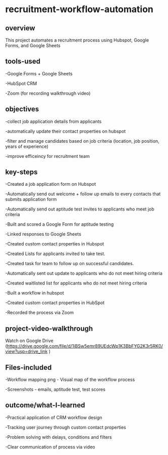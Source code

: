 # recruitment-workflow-automation
## overview
This project automates a recruitment process using Hubspot, Google Forms, and Google Sheets
## tools-used
-Google Forms + Google Sheets

-HubSpot CRM

-Zoom (for recording walkthrough video)
## objectives
-collect job application details from applicants

-automatically update their contact properties on hubspot

-filter and manage candidates based on job criteria (location, job position, years of experience)

-improve efficeincy for recruitment team
## key-steps
-Created a job application form on Hubspot

-Automatically send out welcome + follow up emails to every contacts that submits application form

-Automatically send out aptitude test invites to applicants who meet job criteria

-Built and scored a Google Form for aptitude testing

-Linked responses to Google Sheets 

-Created custom contact properties in Hubspot

-Created Lists for applicants invited to take test.

-Created task for team to follow up on successful candidates.

-Automatically sent out update to applicants who do not meet hiring criteria

-Created waitlisted list for applicants who do not meet hiring criteria 

-Built a workflow in hubspot 

-Created custom contact properties in HubSpot

-Recorded the process via Zoom
## project-video-walkthrough
Watch on Google Drive (https://drive.google.com/file/d/1iBSw5emr89UEdcWp1K3BbFYG2K3r5RK0/view?usp=drive_link )
## Files-included
-Workflow mapping png - Visual map of the workflow process

-Screenshots - emails, aptitude test, test scores

## outcome/what-I-learned
-Practical application of CRM workflow design

-Tracking user journey through custom contact properties

-Problem solving with delays, conditions and filters

-Clear communication of process via video
